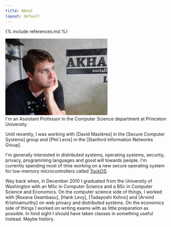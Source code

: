 ```yaml
---
title: About
layout: default
---
```


{% include references.md %}

![At a coffee shop in Chiang Mai, Thailand](/assets/images/me.jpg "DOMO!!!")  
I'm an Assistant Professor in the Computer Science department at Princeton University.

Until recently, I was working with [David Mazières] in the [Secure Computer Systems]
group and [Phil Levis] in the [Stanford Information Networks Group].

I'm generally interested in distributed systems, operating systems, security,
privacy, programming languages and good will towards people. I'm currently
spending most of time working on a new secure operating system for low-memory
microcontrollers called [TockOS](http://www.tockos.org).

Way back when, in December 2010 I graduated from the University of Washington
with an MSc in Computer Science and a BSc in Computer Science and Economics.
On the computer science side of things, I worked with [Roxana Geambasu], [Hank
Levy], [Tadayoshi Kohno] and [Arvind Krishnamurthy] on web privacy and
distributed systems. On the economics side of things I worked on writing exams
with as little preparation as possible. In hind sight I should have taken
classes in something useful instead. Maybe history.

